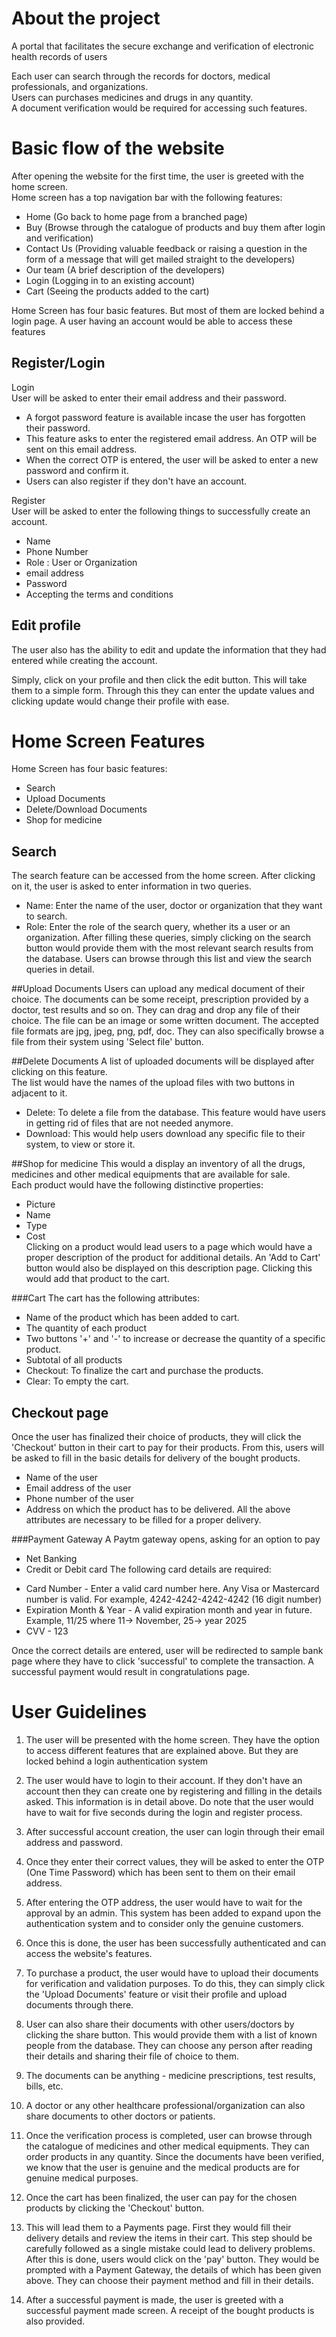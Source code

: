 # About the project
A portal that facilitates the secure exchange and verification of electronic health records of users

Each user can search through the records for doctors, medical professionals, and organizations.   
Users can purchases medicines and drugs in any quantity.    
A document verification would be required for accessing such features.  


# Basic flow of the website
After opening the website for the first time, the user is greeted with the home screen.   
Home screen has a top navigation bar with the following features:  

- Home       (Go back to home page from a branched page)
- Buy        (Browse through the catalogue of products and buy them after login and verification)
- Contact Us (Providing valuable feedback or raising a question in the form of a message that will get mailed straight to the developers)
- Our team   (A brief description of the developers)
- Login      (Logging in to an existing account)
- Cart       (Seeing the products added to the cart)


Home Screen has four basic features. But most of them are locked behind a login page. A user having an account would be able to access these features


## Register/Login
Login   
User will be asked to enter their email address and their password.  

- A forgot password feature is available incase the user has forgotten their password.
- This feature asks to enter the registered email address. An OTP will be sent on this email address.
- When the correct OTP is entered, the user will be asked to enter a new password and confirm it.
- Users can also register if they don't have an account.

Register  
User will be asked to enter the following things to successfully create an account.  

- Name
- Phone Number
- Role : User or Organization
- email address
- Password
- Accepting the terms and conditions


## Edit profile
The user also has the ability to edit and update the information that they had entered while creating the account.   

Simply, click on your profile and then click the edit button. 
This will take them to a simple form. Through this they can enter the update values and clicking update would change their profile with ease. 


# Home Screen Features
Home Screen has four basic features:  

- Search 
- Upload Documents
- Delete/Download Documents
- Shop for medicine

## Search 
The search feature can be accessed from the home screen. 
After clicking on it, the user is asked to enter information in two queries.   

- Name: Enter the name of the user, doctor or organization that they want to search.
- Role: Enter the role of the search query, whether its a user or an organization.
After filling these queries, simply clicking on the search button would provide them with the most relevant search results from the database.
Users can browse through this list and view the search queries in detail.


##Upload Documents
Users can upload any medical document of their choice. The documents can be some receipt, prescription provided by a doctor, test results and so on.
They can drag and drop any file of their choice. The file can be an image or some written document. The accepted file formats are jpg, jpeg, png, pdf, doc. 
They can also specifically browse a file from their system using 'Select file' button.


##Delete Documents
A list of uploaded documents will be displayed after clicking on this feature.  
The list would have the names of the upload files with two buttons in adjacent to it.    

- Delete: To delete a file from the database. This feature would have users in getting rid of files that are not needed anymore.
- Download: This would help users download any specific file to their system, to view or store it.


##Shop for medicine
This would a display an inventory of all the drugs, medicines and other medical equipments that are available for sale.  
Each product would have the following distinctive properties:  

- Picture 
- Name 
- Type 
- Cost  
Clicking on a product would lead users to a page which would have a proper description of the product for additional details. 
An 'Add to Cart' button would also be displayed on this description page. Clicking this would add that product to the cart.


###Cart 
The cart has the following  attributes:  

- Name of the product which has been added to cart.
- The quantity of each product 
- Two buttons '+' and '-' to increase or decrease the quantity of a specific product.
- Subtotal of all products 
- Checkout: To finalize the cart and purchase the products.
- Clear: To empty the cart.


## Checkout page 
Once the user has finalized their choice of products, they will click the 'Checkout' button in their cart to pay for their products.
From this, users will be asked to fill in the basic details for delivery of the bought products.  

- Name of the user
- Email address of the user
- Phone number of the user
- Address on which the product has to be delivered. 
All the above attributes are necessary to be filled for a proper delivery.

###Payment Gateway 
A Paytm gateway opens, asking for an option to pay
- Net Banking
- Credit or Debit card 
The following card details are required:   

* Card Number - Enter a valid card number here. Any Visa or Mastercard number is valid. For example, 4242-4242-4242-4242 (16 digit number)
* Expiration Month & Year - A valid expiration month and year in future. Example, 11/25 where 11-> November, 25-> year 2025
* CVV - 123

Once the correct details are entered, user will be redirected to sample bank page where they have to click 'successful' to complete the transaction. 
A successful payment would result in congratulations page.


# User Guidelines  

1.  The user will be presented with the home screen. 
    They have the option to access different features that are explained above.
    But they are locked behind a login authentication system

2.  The user would have to login to their account. If they don't have an account then they can create one by registering and 
    filling in the details asked. This information is in detail above.
    Do note that the user would have to wait for five seconds during the login and register process.

3.  After successful account creation, the user can login through their email address and password.

4.  Once they enter their correct values, they will be asked to enter the OTP (One Time Password) which has been sent to them on 
    their email address.

5.  After entering the OTP address, the user would have to wait for the approval by an admin. This system has been added to 
    expand upon the authentication system and to consider only the genuine customers.

6.  Once this is done, the user has been successfully authenticated and can access the website's features.

7.  To purchase a product, the user would have to upload their documents for verification and validation purposes.
    To do this, they can simply click the 'Upload Documents' feature or visit their profile and upload documents through there.

8.  User can also share their documents with other users/doctors by clicking the share button. 
    This would provide them with a list of known people from the database. They can choose any person after reading their details and sharing their file of choice to them.

9.  The documents can be anything - medicine prescriptions, test results, bills, etc. 

10. A doctor or any other healthcare professional/organization can also share documents to other doctors or patients.

11. Once the verification process is completed, user can browse through the catalogue of medicines and other medical equipments.
    They can order products in any quantity. 
    Since the documents have been verified, we know that the user is genuine and the medical products are for genuine medical purposes.

12. Once the cart has been finalized, the user can pay for the chosen products by clicking the 'Checkout' button.

13. This will lead them to a Payments page.
    First they would fill their delivery details and review the items in their cart. This step should be carefully followed as a single mistake could lead to delivery problems.
    After this is done, users would click on the 'pay' button. They would be prompted with a Payment Gateway, the details of which has been given above.
    They can choose their payment method and fill in their details.

14. After a successful payment is made, the user is greeted with a successful payment made screen. 
    A receipt of the bought products is also provided.